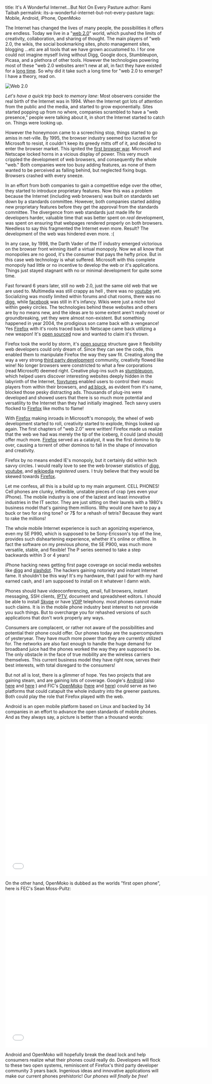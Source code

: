 title: It's A Wonderful Internet...But Not On Every Pasture
author: Rami Taibah 
permalink: its-a-wonderful-internet-but-not-every-pasture
tags: Mobile, Android, iPhone, OpenMoko


The Internet has changed the lives of many people, the possibilities it offers are endless. Today we live in a "[web 2.0](http://en.wikipedia.org/wiki/Web_2.0 "web 2.0")" world, which pushed the limits of creativity, collaboration, and sharing of thought. The main players of "web 2.0, the wikis, the social bookmarking sites, photo management sites, blogging ...etc are all tools that we have grown accustomed to. I for one could not imagine myself living without Digg, Google docs, Stumbleupon, Picasa, and a plethora of other tools. However the technologies powering most of these "web 2.0 websites aren't new at all, in fact they have existed for a [long time](http://arstechnica.com/news.ars/post/20060901-7650.html). So why did it take such a long time for "web 2.0 to emerge? I have a theory, read on.

![Web 2.0]({filename}/images/web2.jpg)

_Let's have a quick trip back to memory lane_: Most observers consider the real birth of the Internet was in 1994\. When the Internet got lots of attention from the public and the media, and started to grow exponentially. Sites started popping up from no where, companies scrambled to have a "web presence," people were talking about it, in short the Internet started to catch on. Things were looking up.

However the honeymoon came to a screeching stop, things started to go amiss in net-ville. By 1995, the browser industry seemed too lucrative for Microsoft to resist, it couldn't keep its greedy mitts off of it, and decided to enter the browser market. This ignited the [first browser war](http://en.wikipedia.org/wiki/Browser_wars "first browser war"). Microsoft and Netscape locked horns in a vicious display of power. This very much crippled the development of web browsers, and consequently the whole "web." Both companies were too busy adding features, as none of them wanted to be perceived as falling behind, but neglected fixing bugs. Browsers crashed with every sneeze.

In an effort from both companies to gain a competitive edge over the other, they started to introduce proprietary features. Now this was a problem because the Internet (including web browsers) was built on standards set down by a standards committee. However, both companies started adding new proprietary features before they get the approval from the standards committee. The divergence from web standards just made life for developers harder, valuable time that was better spent on _real_ development, was spent on ensuring that webpages rendered properly on both browsers. Needless to say this fragmented the Internet even more. Result? The development of the web was hindered even more. :( 

In any case, by 1998, the Darth Vader of the IT industry emerged victorious on the browser front winning itself a virtual monopoly. Now we all know that monopolies are no good, it's the consumer that pays the hefty price. But in this case web technology is what suffered. Microsoft with this complete monopoly had little or no incentive to develop the web or it's applications. Things just stayed stagnant with no or minimal development for quite some time.

Fast forward 6 years later, still no web 2.0, just the same old web that we are used to. Multimedia was still crappy as hell , there was no [youtube](http://www.youtube.com "youtube") yet. Socializing was mostly limited within forums and chat rooms, there was no [digg](http://www.digg.com "digg"), while [facebook](http://www.facebook.com "facebook") was still in it's infancy. Wikis were just a niche tool within geeky circles. The technologies behind these websites and others are by no means new, and the ideas are to some extent aren't really novel or groundbreaking, yet they were almost non-existent. But something happened in year 2004, the prodigious son came back with a vengeance! Yes [Firefox](http://www.mozilla.com/en-US/firefox/ "Firefox") with it's roots traced back to Netscape came back utilizing a new weapon! It's [open sourced](http://en.wikipedia.org/wiki/Open_source "open sourced") now and wanted to claim it's thrown.

Firefox took the world by storm, it's [open source](http://en.wikipedia.org/wiki/Open_source "open source") structure gave it flexibility web developers could only dream of. Since they can see the code, this enabled them to manipulate Firefox the way they saw fit. Creating along the way a very strong [third party development](http://en.wikipedia.org/wiki/Third_party_developer "third party development") community, creativity flowed like wine! No longer browsers were constricted to what a few corporations (read Microsoft) deemed right. Creative plug-ins such as [stumbleupon](http://en.wikipedia.org/wiki/StumbleUpon "stumbleupon"), which helped users discover interesting websites deeply hidden in the labyrinth of the Internet, [foxytunes](http://en.wikipedia.org/wiki/FoxyTunes "foxytunes") enabled users to control their music players from within their browsers, and [ad block](http://en.wikipedia.org/wiki/Adblock_Plus "ad block"), as evident from it's name, blocked those pesky distracting ads. Thousands of plug-ins were developed and showed users that there is so much more potential and versatility to the Internet than they had initially imagined. Tech savvy users flocked to [Firefox](http://www.mozilla.com/en-US/firefox/ "Firefox") like moths to flame!

With [Firefox](http://www.mozilla.com/en-US/firefox/ "Firefox") making inroads in Microsoft's monopoly, the wheel of web development started to roll, creativity started to explode, things looked up again. The first chapters of "web 2.0″ were written! Firefox made us realize that the web we had was merely the tip of the iceberg, it could (and should) offer much more. [Firefox](http://www.mozilla.com/en-US/firefox/ "Firefox") served as a catalyst, it was the first domino to tip over, causing a torrent of other dominos to fall in the shape of innovation and creativity.

Firefox by no means ended IE's monopoly, but it certainly did within tech savvy circles. I would really love to see the web browser statistics of [digg](http://www.digg.com "digg"), [youtube](http://www.youtube.com "youtube"), and [wikipedia](http://www.wikipedia.com "wikipedia") _registered_ users. I truly believe that they would be skewed towards [Firefox](http://www.mozilla.com/en-US/firefox/ "Firefox").

Let me confess, all this is a build up to my main argument. CELL PHONES! Cell phones are clunky, inflexible, unstable pieces of crap (yes even your iPhone). The mobile industry is one of the laziest and least innovative industries in the IT sector. They are just sitting on their laurels with a 1980's business model that's gaining them millions. Why would one have to pay a buck or two for a ring tone? or 7$ for a rehash of tetris? Because they want to rake the millions!

The whole mobile Internet experience is such an agonizing experience, even my SE P990, which is supposed to be Sony-Ericsson's top of the line, provides such disheartening experience, whether it's online or offline. In fact the software on my previous phone, the SE P900, was much more versatile, stable, and flexible! The P series seemed to take a step backwards within 3 or 4 years!

iPhone hacking news getting first page coverage on social media websites like [digg](http://www.digg.com "digg") and [slashdot](http://www.slashdot.com "slashdot"). The hackers gaining notoriety and instant Internet fame. It shouldn't be this way! It's my hardware, that I paid for with my hard earned cash, and I am supposed to install on it whatever I damn wish.

Phones should have videoconferencing, email, full browsers, instant messaging, SSH clients, [IPTV](http://en.wikipedia.org/wiki/iptv "IPTV"), document and spreadsheet editors. I should be able to install [Skype](http://www.skype.com "Skype") or have [VOIP](http://en.wikipedia.org/wiki/Voip "VOIP") telephony. most phones cannot make such claims. It is in the mobile phone industry best interest to not provide you such things. But to overcharge you for rehashed versions of such applications that don't work properly any ways.

Consumers are complacent, or rather not aware of the possibilities and potential their phone could offer. Our phones today are the supercomputers of yesteryear. They have much more power than they are currently utilized for. The networks are also fast enough to handle the huge demand for broadband juice had the phones worked the way they are supposed to be. The only obstacle in the face of true mobility are the wireless carriers themselves. This current business model they have right now, serves their best interests, with total disregard to the consumers!

But not all is lost, there is a glimmer of hope. Yes two projects that are gaining steam, and are gaining lots of coverage. Google's [Android](http://code.google.com/android/what-is-android.html "Android") (also [here](http://www.openhandsetalliance.com/android_overview.html "here") and [here](http://googleandroidblog.blogspot.com/ "here") ) and FIC's [OpenMoko](http://www.openmoko.org/ "OpenMoko") ([here](http://www.youtube.com/watch?v=jRvtAAXTIlg "here") and [here](http://planet.openmoko.org/ "here")) could serve as two platforms that could catapult the whole industry into the greener pastures. Both could play the role that Firefox played with the web.

Android is an open mobile platform based on Linux and backed by 34 companies in an effort to advance the open standards of mobile phones. And as they always say, a picture is better than a thousand words:

<iframe width="640" height="480" src="//www.youtube.com/embed/1FJHYqE0RDg" frameborder="0" allowfullscreen></iframe>

On the other hand, OpenMoko is dubbed as the worlds "first open phone", here is FEC's Sean Moss-Pultz:

<iframe width="640" height="480" src="//www.youtube.com/embed/jRvtAAXTIlg" frameborder="0" allowfullscreen></iframe>

Android and OpenMoko will hopefully break the dead lock and help consumers realize what their phones could really do. Developers will flock to these two open systems, reminiscent of Firefox's third party developer community 3 years back. Ingenious ideas and innovative applications will make our current phones prehistoric! _Our phones will finally be free!_

